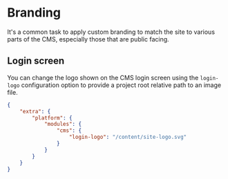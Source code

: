 # Branding

It's a common task to apply custom branding to match the site to various parts of the CMS, especially those that are public facing.

## Login screen

You can change the logo shown on the CMS login screen using the `login-logo` configuration option to provide a project root relative path to an image file.

```json
{
	"extra": {
		"platform": {
			"modules": {
				"cms": {
					"login-logo": "/content/site-logo.svg"
				}
			}
		}
	}
}
```
